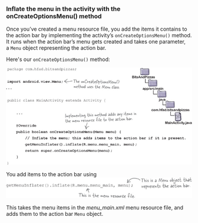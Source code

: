 ### Inflate the menu in the activity with the onCreateOptionsMenu() method

Once you’ve created a menu resource file, you add the items it contains to the action bar by implementing the activity’s `onCreateOptionsMenu()` method. It runs when the action bar’s menu gets created and takes one parameter, a `Menu` object representing the action bar.

Here's our `onCreateOptionsMenu()` method:

![](.guides/img/31.png)

You add items to the action bar using
![](.guides/img/32.png)

This takes the menu items in the *menu_main.xml* menu resource file, and adds them to the action bar `Menu` object.
